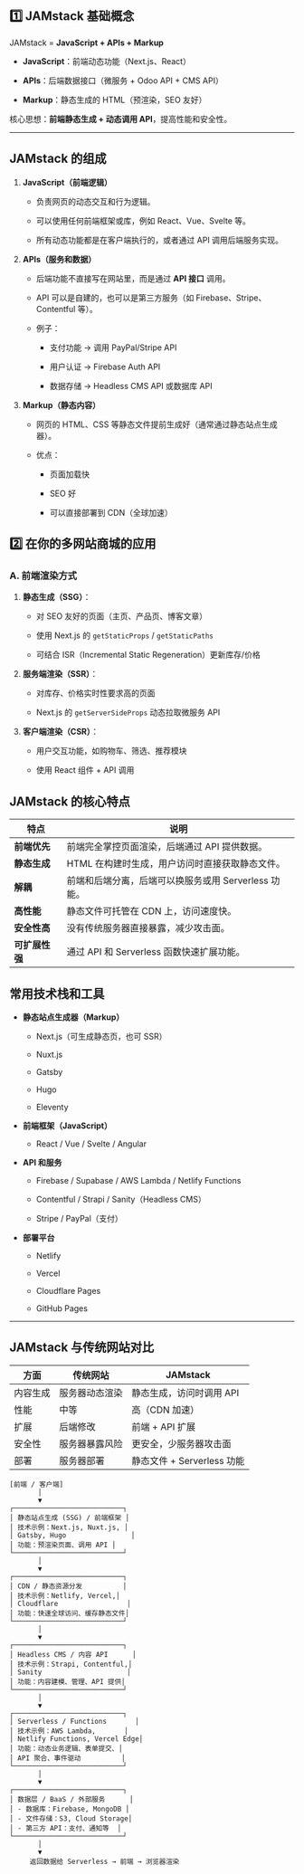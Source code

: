 ## **1️⃣ JAMstack 基础概念**

JAMstack = **JavaScript + APIs + Markup**

- **JavaScript**：前端动态功能（Next.js、React）
    
- **APIs**：后端数据接口（微服务 + Odoo API + CMS API）
    
- **Markup**：静态生成的 HTML（预渲染，SEO 友好）
    

核心思想：**前端静态生成 + 动态调用 API**，提高性能和安全性。

---

## JAMstack 的组成

1. **JavaScript（前端逻辑）**
    
    - 负责网页的动态交互和行为逻辑。
        
    - 可以使用任何前端框架或库，例如 React、Vue、Svelte 等。
        
    - 所有动态功能都是在客户端执行的，或者通过 API 调用后端服务实现。
        
2. **APIs（服务和数据）**
    
    - 后端功能不直接写在网站里，而是通过 **API 接口** 调用。
        
    - API 可以是自建的，也可以是第三方服务（如 Firebase、Stripe、Contentful 等）。
        
    - 例子：
        
        - 支付功能 → 调用 PayPal/Stripe API
            
        - 用户认证 → Firebase Auth API
            
        - 数据存储 → Headless CMS API 或数据库 API
            
3. **Markup（静态内容）**
    
    - 网页的 HTML、CSS 等静态文件提前生成好（通常通过静态站点生成器）。
        
    - 优点：
        
        - 页面加载快
            
        - SEO 好
            
        - 可以直接部署到 CDN（全球加速）



## **2️⃣ 在你的多网站商城的应用**

### A. 前端渲染方式

1. **静态生成（SSG）**：
    
    - 对 SEO 友好的页面（主页、产品页、博客文章）
        
    - 使用 Next.js 的 `getStaticProps` / `getStaticPaths`
        
    - 可结合 ISR（Incremental Static Regeneration）更新库存/价格
        
2. **服务端渲染（SSR）**：
    
    - 对库存、价格实时性要求高的页面
        
    - Next.js 的 `getServerSideProps` 动态拉取微服务 API
        
3. **客户端渲染（CSR）**：
    
    - 用户交互功能，如购物车、筛选、推荐模块
        
    - 使用 React 组件 + API 调用

## JAMstack 的核心特点

|特点|说明|
|---|---|
|**前端优先**|前端完全掌控页面渲染，后端通过 API 提供数据。|
|**静态生成**|HTML 在构建时生成，用户访问时直接获取静态文件。|
|**解耦**|前端和后端分离，后端可以换服务或用 Serverless 功能。|
|**高性能**|静态文件可托管在 CDN 上，访问速度快。|
|**安全性高**|没有传统服务器直接暴露，减少攻击面。|
|**可扩展性强**|通过 API 和 Serverless 函数快速扩展功能。|

## 常用技术栈和工具

- **静态站点生成器（Markup）**
    
    - Next.js（可生成静态页，也可 SSR）
        
    - Nuxt.js
        
    - Gatsby
        
    - Hugo
        
    - Eleventy
        
- **前端框架（JavaScript）**
    
    - React / Vue / Svelte / Angular
        
- **API 和服务**
    
    - Firebase / Supabase / AWS Lambda / Netlify Functions
        
    - Contentful / Strapi / Sanity（Headless CMS）
        
    - Stripe / PayPal（支付）
        
- **部署平台**
    
    - Netlify
        
    - Vercel
        
    - Cloudflare Pages
        
    - GitHub Pages
        

---

## JAMstack 与传统网站对比

|方面|传统网站|JAMstack|
|---|---|---|
|内容生成|服务器动态渲染|静态生成，访问时调用 API|
|性能|中等|高（CDN 加速）|
|扩展|后端修改|前端 + API 扩展|
|安全性|服务器暴露风险|更安全，少服务器攻击面|
|部署|服务器部署|静态文件 + Serverless 功能|


```
[前端 / 客户端]
       │
       ▼
┌───────────────────────────┐
│ 静态站点生成 (SSG) / 前端框架 │
│ 技术示例：Next.js, Nuxt.js, │
│ Gatsby, Hugo                │
│ 功能：预渲染页面、调用 API │
└───────────────────────────┘
       │
       ▼
┌───────────────────────────┐
│ CDN / 静态资源分发          │
│ 技术示例：Netlify, Vercel,│
│ Cloudflare                 │
│ 功能：快速全球访问、缓存静态文件│
└───────────────────────────┘
       │
       ▼
┌───────────────────────────┐
│ Headless CMS / 内容 API      │
│ 技术示例：Strapi, Contentful,│
│ Sanity                     │
│ 功能：内容建模、管理、API 提供│
└───────────────────────────┘
       │
       ▼
┌───────────────────────────┐
│ Serverless / Functions       │
│ 技术示例：AWS Lambda,       │
│ Netlify Functions, Vercel Edge│
│ 功能：动态业务逻辑、表单提交、│
│ API 聚合、事件驱动          │
└───────────────────────────┘
       │
       ▼
┌───────────────────────────┐
│ 数据层 / BaaS / 外部服务      │
│ - 数据库：Firebase, MongoDB │
│ - 文件存储：S3, Cloud Storage│
│ - 第三方 API：支付、通知等  │
└───────────────────────────┘
       │
       ▼
     返回数据给 Serverless → 前端 → 浏览器渲染

```